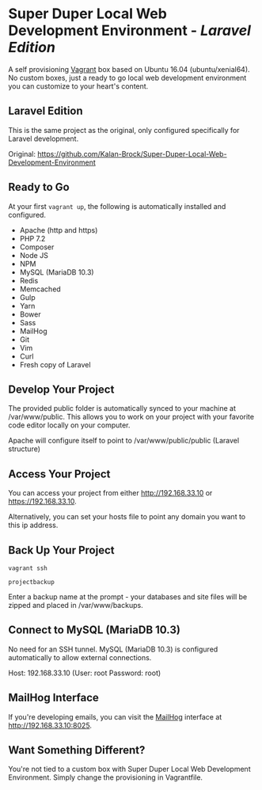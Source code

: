# Super Duper Local Web Development Environment - *Laravel Edition*

A self provisioning [Vagrant](https://www.vagrantup.com/ "Learn More About Vagrant") box based on Ubuntu 16.04 (ubuntu/xenial64).  No custom boxes, just a ready to go local web development environment you can customize to your heart's content.

## Laravel Edition

This is the same project as the original, only configured specifically for Laravel development.

Original:  https://github.com/Kalan-Brock/Super-Duper-Local-Web-Development-Environment

## Ready to Go

At your first ```vagrant up```, the following is automatically installed and configured.

* Apache (http and https)
* PHP 7.2
* Composer
* Node JS
* NPM
* MySQL (MariaDB 10.3)
* Redis
* Memcached
* Gulp
* Yarn
* Bower
* Sass
* MailHog
* Git
* Vim
* Curl
* Fresh copy of Laravel

## Develop Your Project

The provided public folder is automatically synced to your machine at /var/www/public.  This allows you to work on your project with your favorite code editor locally on your computer.

Apache will configure itself to point to /var/www/public/public (Laravel structure)

## Access Your Project

You can access your project from either http://192.168.33.10 or https://192.168.33.10.  

Alternatively, you can set your hosts file to point any domain you want to this ip address.

## Back Up Your Project

```vagrant ssh```

```projectbackup```

Enter a backup name at the prompt - your databases and site files will be zipped and placed in /var/www/backups.

## Connect to MySQL (MariaDB 10.3)

No need for an SSH tunnel.  MySQL (MariaDB 10.3) is configured automatically to allow external connections.

Host: 192.168.33.10 (User: root  Password: root)

## MailHog Interface

If you're developing emails, you can visit the [MailHog](https://github.com/mailhog/MailHog "Learn More About MailHog") interface at http://192.168.33.10:8025.

## Want Something Different?

You're not tied to a custom box with Super Duper Local Web Development Environment.  Simply change the provisioning in Vagrantfile.




